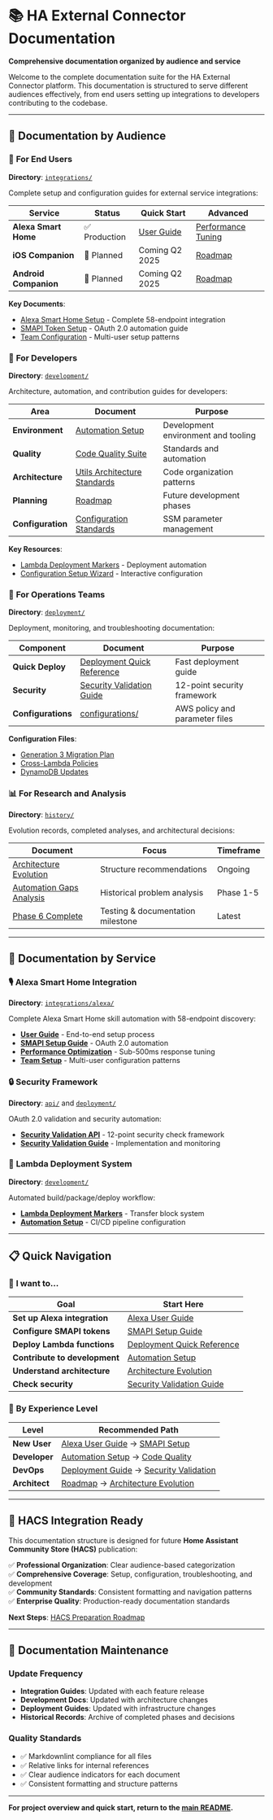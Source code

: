 # 📚 HA External Connector Documentation

**Comprehensive documentation organized by audience and service**

Welcome to the complete documentation suite for the HA External Connector platform. This documentation is structured to serve different audiences effectively, from end users setting up integrations to developers contributing to the codebase.

---

## 🎯 Documentation by Audience

### 👥 **For End Users**
**Directory**: [`integrations/`](integrations/)

Complete setup and configuration guides for external service integrations:

| Service | Status | Quick Start | Advanced |
|---------|--------|-------------|----------|
| **Alexa Smart Home** | ✅ Production | [User Guide](integrations/alexa/USER_GUIDE.md) | [Performance Tuning](integrations/alexa/PERFORMANCE_OPTIMIZATION.md) |
| **iOS Companion** | 🔄 Planned | Coming Q2 2025 | [Roadmap](development/ROADMAP.md) |
| **Android Companion** | 🔄 Planned | Coming Q2 2025 | [Roadmap](development/ROADMAP.md) |

**Key Documents**:
- [Alexa Smart Home Setup](integrations/alexa/USER_GUIDE.md) - Complete 58-endpoint integration
- [SMAPI Token Setup](integrations/alexa/SMAPI_SETUP_GUIDE.md) - OAuth 2.0 automation guide
- [Team Configuration](integrations/alexa/TEAM_SETUP.md) - Multi-user setup patterns

### 🔧 **For Developers**
**Directory**: [`development/`](development/)

Architecture, automation, and contribution guides for developers:

| Area | Document | Purpose |
|------|----------|---------|
| **Environment** | [Automation Setup](development/AUTOMATION_SETUP.md) | Development environment and tooling |
| **Quality** | [Code Quality Suite](development/CODE_QUALITY_SUITE.md) | Standards and automation |
| **Architecture** | [Utils Architecture Standards](development/UTILS_ARCHITECTURE_STANDARDS.md) | Code organization patterns |
| **Planning** | [Roadmap](development/ROADMAP.md) | Future development phases |
| **Configuration** | [Configuration Standards](development/CONFIGURATION_STANDARDIZATION_PLAN.md) | SSM parameter management |

**Key Resources**:
- [Lambda Deployment Markers](development/LAMBDA_DEPLOYMENT_MARKERS.md) - Deployment automation
- [Configuration Setup Wizard](development/CONFIGURATION_SETUP_WIZARD_SPEC.md) - Interactive configuration

### 🚀 **For Operations Teams**
**Directory**: [`deployment/`](deployment/)

Deployment, monitoring, and troubleshooting documentation:

| Component | Document | Purpose |
|-----------|----------|---------|
| **Quick Deploy** | [Deployment Quick Reference](deployment/DEPLOYMENT_QUICK_REFERENCE.md) | Fast deployment guide |
| **Security** | [Security Validation Guide](deployment/security_validation_guide.md) | 12-point security framework |
| **Configurations** | [configurations/](deployment/configurations/) | AWS policy and parameter files |

**Configuration Files**:
- [Generation 3 Migration Plan](deployment/configurations/configuration-gen3-migration-plan.json)
- [Cross-Lambda Policies](deployment/configurations/configuration-manager-cross-lambda-policy.json)
- [DynamoDB Updates](deployment/configurations/dynamodb-policy-update.json)

### 📊 **For Research and Analysis**
**Directory**: [`history/`](history/)

Evolution records, completed analyses, and architectural decisions:

| Document | Focus | Timeframe |
|----------|-------|-----------|
| [Architecture Evolution](history/ARCHITECTURE_EVOLUTION.md) | Structure recommendations | Ongoing |
| [Automation Gaps Analysis](history/AUTOMATION_GAPS_ANALYSIS.md) | Historical problem analysis | Phase 1-5 |
| [Phase 6 Complete](history/PHASE_6_COMPLETE.md) | Testing & documentation milestone | Latest |

---

## 🔧 Documentation by Service

### 🎙️ **Alexa Smart Home Integration**
**Directory**: [`integrations/alexa/`](integrations/alexa/)

Complete Alexa Smart Home skill automation with 58-endpoint discovery:

- **[User Guide](integrations/alexa/USER_GUIDE.md)** - End-to-end setup process
- **[SMAPI Setup Guide](integrations/alexa/SMAPI_SETUP_GUIDE.md)** - OAuth 2.0 automation 
- **[Performance Optimization](integrations/alexa/PERFORMANCE_OPTIMIZATION.md)** - Sub-500ms response tuning
- **[Team Setup](integrations/alexa/TEAM_SETUP.md)** - Multi-user configuration patterns

### 🔒 **Security Framework**
**Directory**: [`api/`](api/) and [`deployment/`](deployment/)

OAuth 2.0 validation and security automation:

- **[Security Validation API](api/security_validation_api.md)** - 12-point security check framework
- **[Security Validation Guide](deployment/security_validation_guide.md)** - Implementation and monitoring

### 🚀 **Lambda Deployment System**
**Directory**: [`development/`](development/)

Automated build/package/deploy workflow:

- **[Lambda Deployment Markers](development/LAMBDA_DEPLOYMENT_MARKERS.md)** - Transfer block system
- **[Automation Setup](development/AUTOMATION_SETUP.md)** - CI/CD pipeline configuration

---

## 📋 Quick Navigation

### 🚀 **I want to...**

| Goal | Start Here |
|------|------------|
| **Set up Alexa integration** | [Alexa User Guide](integrations/alexa/USER_GUIDE.md) |
| **Configure SMAPI tokens** | [SMAPI Setup Guide](integrations/alexa/SMAPI_SETUP_GUIDE.md) |
| **Deploy Lambda functions** | [Deployment Quick Reference](deployment/DEPLOYMENT_QUICK_REFERENCE.md) |
| **Contribute to development** | [Automation Setup](development/AUTOMATION_SETUP.md) |
| **Understand architecture** | [Architecture Evolution](history/ARCHITECTURE_EVOLUTION.md) |
| **Check security** | [Security Validation Guide](deployment/security_validation_guide.md) |

### 🎯 **By Experience Level**

| Level | Recommended Path |
|-------|-----------------|
| **New User** | [Alexa User Guide](integrations/alexa/USER_GUIDE.md) → [SMAPI Setup](integrations/alexa/SMAPI_SETUP_GUIDE.md) |
| **Developer** | [Automation Setup](development/AUTOMATION_SETUP.md) → [Code Quality](development/CODE_QUALITY_SUITE.md) |
| **DevOps** | [Deployment Guide](deployment/DEPLOYMENT_QUICK_REFERENCE.md) → [Security Validation](deployment/security_validation_guide.md) |
| **Architect** | [Roadmap](development/ROADMAP.md) → [Architecture Evolution](history/ARCHITECTURE_EVOLUTION.md) |

---

## 🌟 HACS Integration Ready

This documentation structure is designed for future **Home Assistant Community Store (HACS)** publication:

✅ **Professional Organization**: Clear audience-based categorization  
✅ **Comprehensive Coverage**: Setup, configuration, troubleshooting, and development  
✅ **Community Standards**: Consistent formatting and navigation patterns  
✅ **Enterprise Quality**: Production-ready documentation standards  

**Next Steps**: [HACS Preparation Roadmap](development/ROADMAP.md#hacs-integration-detailed-implementation-plan)

---

## 🔄 Documentation Maintenance

### **Update Frequency**
- **Integration Guides**: Updated with each feature release
- **Development Docs**: Updated with architecture changes  
- **Deployment Guides**: Updated with infrastructure changes
- **Historical Records**: Archive of completed phases and decisions

### **Quality Standards**
- ✅ Markdownlint compliance for all files
- ✅ Relative links for internal references
- ✅ Clear audience indicators for each document
- ✅ Consistent formatting and structure patterns

---

**For project overview and quick start, return to the [main README](../README.md).**